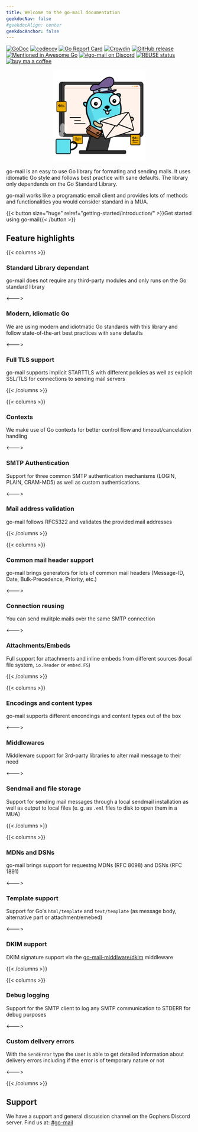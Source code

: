 ```yaml
---
title: Welcome to the go-mail documentation
geekdocNav: false
#geekdocAlign: center
geekdocAnchor: false
---
```


[![GoDoc](https://godoc.org/github.com/wneessen/go-mail?status.svg)](https://pkg.go.dev/github.com/wneessen/go-mail)
[![codecov](https://codecov.io/gh/wneessen/go-mail/branch/main/graph/badge.svg?token=37KWJV03MR)](https://codecov.io/gh/wneessen/go-mail)
[![Go Report Card](https://goreportcard.com/badge/github.com/wneessen/go-mail)](https://goreportcard.com/report/github.com/wneessen/go-mail)
[![Crowdin](https://badges.crowdin.net/go-mail/localized.svg)](https://crowdin.com/project/go-mail)
[![GitHub release](https://img.shields.io/github/v/release/wneessen/go-mail)](https://github.com/wneessen/go-mail/releases/latest)
[![Mentioned in Awesome Go](https://awesome.re/mentioned-badge-flat.svg)](https://github.com/avelino/awesome-go) [![#go-mail on Discord](https://img.shields.io/badge/Discord-%23gomail-blue.svg)](https://discord.gg/zSUeBrsFPB)
[![REUSE status](https://api.reuse.software/badge/github.com/wneessen/go-mail)](https://api.reuse.software/info/github.com/wneessen/go-mail)
<a href="https://ko-fi.com/D1D24V9IX"><img src="https://uploads-ssl.webflow.com/5c14e387dab576fe667689cf/5cbed8a4ae2b88347c06c923_BuyMeACoffee_blue.png" height="20" alt="buy ma a coffee"></a>

<p align="center"><img src="/go-mail-2.svg" width="250" alt="go-mail logo"/></p>

go-mail is an easy to use Go library for formating and sending mails. It uses idiomatic Go style and follows 
best practice with sane defaults. The library only dependends on the Go Standard Library.

go-mail works like a programatic email client and provides lots of methods and functionalities you would consider
standard in a MUA.

<div class="btn-centered btn-huge">
{{< button size="huge" relref="getting-started/introduction/" >}}Get started using go-mail{{< /button >}}
</div>

## Feature highlights

{{< columns >}}

### Standard Library dependant

go-mail does not require any third-party modules and only runs on the Go standard library

<--->

### Modern, idiomatic Go

We are using modern and idiotmatic Go standards with this library and follow state-of-the-art best 
practices with sane defaults

<--->

### Full TLS support

go-mail supports implicit STARTTLS with different policies as well as explicit SSL/TLS for connections
to sending mail servers

{{< /columns >}}

{{< columns >}}

### Contexts

We make use of Go contexts for better control flow and timeout/cancelation handling

<--->

### SMTP Authentication

Support for three common SMTP authentication mechanisms (LOGIN, PLAIN, CRAM-MD5) as well as custom
authentications.

<--->

### Mail address validation

go-mail follows RFC5322 and validates the provided mail addresses

{{< /columns >}}

{{< columns >}}

### Common mail header support

go-mail brings generators for lots of common mail headers (Message-ID, Date, Bulk-Precedence, Priority, etc.)

<--->

### Connection reusing

You can send mulitple mails over the same SMTP connection

<--->

### Attachments/Embeds

Full support for attachments and inline embeds from different sources (local file system, `io.Reader` or `embed.FS`)

{{< /columns >}}

{{< columns >}}

### Encodings and content types

go-mail supports different encondings and content types out of the box

<--->

### Middlewares

Middleware support for 3rd-party libraries to alter mail message to their need

<--->

### Sendmail and file storage

Support for sending mail messages through a local sendmail installation as well as output to
local files (e. g. as `.eml` files to disk to open them in a MUA)

{{< /columns >}}

{{< columns >}}

### MDNs and DSNs

go-mail brings support for requestng MDNs (RFC 8098) and DSNs (RFC 1891)

<--->

### Template support

Support for Go's `html/template` and `text/template` (as message body, alternative part or attachment/emebed)

<--->

### DKIM support

DKIM signature support via the [go-mail-middlware/dkim](https://github.com/wneessen/go-mail-middleware/tree/main/dkim)
middleware

{{< /columns >}}

{{< columns >}}

### Debug logging

Support for the SMTP client to log any SMTP communication to STDERR for debug purposes

<--->

### Custom delivery errors

With the `SendError` type the user is able to get detailed information about delivery errors
including if the error is of temporary nature or not

<--->

{{< /columns >}}

## Support
We have a support and general discussion channel on the Gophers Discord server. Find us at: [#go-mail](https://discord.gg/zSUeBrsFPB)

